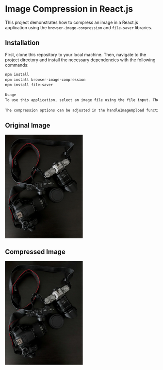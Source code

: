 # Image Compression in React.js

This project demonstrates how to compress an image in a React.js application using the `browser-image-compression` and `file-saver` libraries.

## Installation

First, clone this repository to your local machine. Then, navigate to the project directory and install the necessary dependencies with the following commands:

```bash
npm install
npm install browser-image-compression
npm install file-saver

Usage
To use this application, select an image file using the file input. The selected image will be automatically compressed and downloaded.

The compression options can be adjusted in the handleImageUpload function in App.js. The current options are set to use a web worker for the compression if available, perform a maximum of 10 iterations for compressing the image, and set the initial quality to 0.1.

```

## Original Image
<img src="./sample-images/original-image.jpg?raw=true" width="256">

## Compressed Image
<img src="./sample-images/compressed-image.jpeg?raw=true" width="256">
